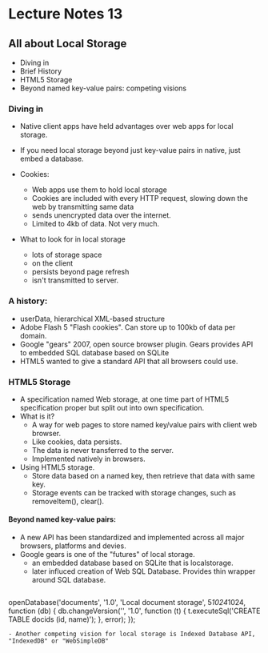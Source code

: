 # Lecture Notes 13

## All about Local Storage
- Diving in
- Brief History
- HTML5 Storage
- Beyond named key-value pairs: competing visions

### Diving in
- Native client apps have held advantages over web apps for local storage.
- If you need local storage beyond just key-value pairs in native, just embed a database.
- Cookies:
  - Web apps use them to hold local storage
  - Cookies are included with every HTTP request, slowing down the web by transmitting same data
  - sends unencrypted data over the internet.
  - Limited to 4kb of data. Not very much.

- What to look for in local storage
  - lots of storage space
  - on the client
  - persists beyond page refresh
  - isn't transmitted to server.

### A history: 
- userData, hierarchical XML-based structure
- Adobe Flash 5 "Flash cookies". Can store up to 100kb of data per domain.
- Google "gears" 2007, open source browser plugin. Gears provides API to embedded SQL database based on SQLite
- HTML5 wanted to give a standard API that all browsers could use.

### HTML5 Storage
- A specification named Web storage, at one time part of HTML5 specification proper but split out into own specification.
- What is it? 
  - A way for web pages to store named key/value pairs with client web browser.
  - Like cookies, data persists.
  - The data is never transferred to the server.
  - Implemented natively in browsers.
- Using HTML5 storage.
  - Store data based on a named key, then retrieve that data with same key.
  - Storage events  can be tracked with storage changes, such as removeItem(), clear().
  
#### Beyond named key-value pairs:
- A new API has been standardized and implemented across all major browsers, platforms and devies.
- Google gears is one of the "futures" of local storage.
  - an embedded database based on SQLite that is localstorage.
  - later influced creation of Web SQL Database. Provides thin wrapper around SQL database.
  ``` js
openDatabase('documents', '1.0', 'Local document storage', 5*1024*1024, function (db) {
  db.changeVersion('', '1.0', function (t) {
    t.executeSql('CREATE TABLE docids (id, name)');
  }, error);
});
  ```
- Another competing vision for local storage is Indexed Database API, "IndexedDB" or "WebSimpleDB"

